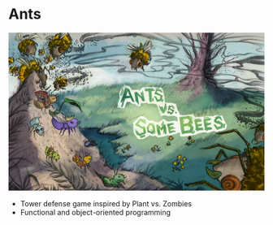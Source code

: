 # Ants

![ants graphical interface](https://github.com/enrico-cruvinel/CS-61A/blob/master/ants/ants_demo.PNG)

* Tower defense game inspired by Plant vs. Zombies 
* Functional and object-oriented programming 
